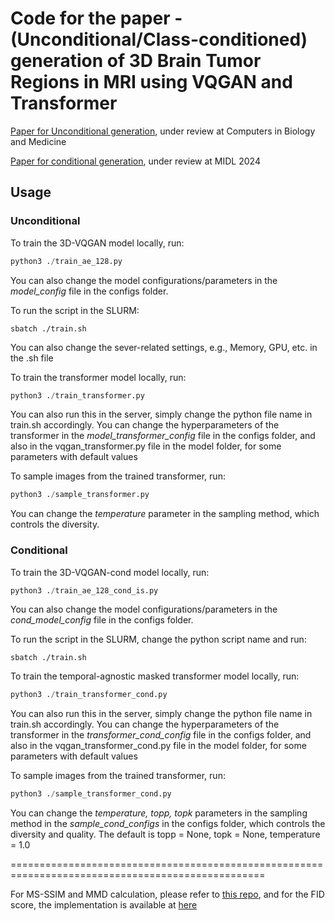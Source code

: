 # Code for the paper - (Unconditional/Class-conditioned) generation of 3D Brain Tumor Regions in MRI using VQGAN and Transformer

[Paper for Unconditional generation](https://arxiv.org/abs/2310.01251), under review at Computers in Biology and Medicine

[Paper for conditional generation](https://openreview.net/pdf?id=LLoSHPorlM), under review at MIDL 2024

## Usage
### Unconditional
To train the 3D-VQGAN model locally, run:
```python
python3 ./train_ae_128.py
```
You can also change the model configurations/parameters in the *model_config* file in the configs folder.

To run the script in the SLURM:
```shell
sbatch ./train.sh
```
You can also change the sever-related settings, e.g., Memory, GPU, etc. in the .sh file

To train the transformer model locally, run:
```python
python3 ./train_transformer.py
```
You can also run this in the server, simply change the python file name in train.sh accordingly.
You can change the hyperparameters of the transformer in the *model_transformer_config* file in the configs folder, and also in the vqgan_transformer.py file in the model folder, for some parameters with default values

To sample images from the trained transformer, run: 
```python
python3 ./sample_transformer.py
```
You can change the *temperature* parameter in the sampling method, which controls the diversity.

### Conditional
To train the 3D-VQGAN-cond model locally, run:
```python
python3 ./train_ae_128_cond_is.py
```
You can also change the model configurations/parameters in the *cond_model_config* file in the configs folder.

To run the script in the SLURM, change the python script name and run:
```shell
sbatch ./train.sh
```
To train the temporal-agnostic masked transformer model locally, run:
```python
python3 ./train_transformer_cond.py
```
You can also run this in the server, simply change the python file name in train.sh accordingly.
You can change the hyperparameters of the transformer in the *transformer_cond_config* file in the configs folder, and also in the vqgan_transformer_cond.py file in the model folder, for some parameters with default values

To sample images from the trained transformer, run: 
```python
python3 ./sample_transformer_cond.py
```
You can change the *temperature, topp, topk* parameters in the sampling method in the *sample_cond_configs* in the configs folder, which controls the diversity and quality. The default is topp = None, topk = None, temperature = 1.0

==================================================================================================

For MS-SSIM and MMD calculation, please refer to [this repo](https://github.com/cyclomon/3dbraingen), and for the FID score, the implementation is available at [here](https://github.com/mseitzer/pytorch-fid)
